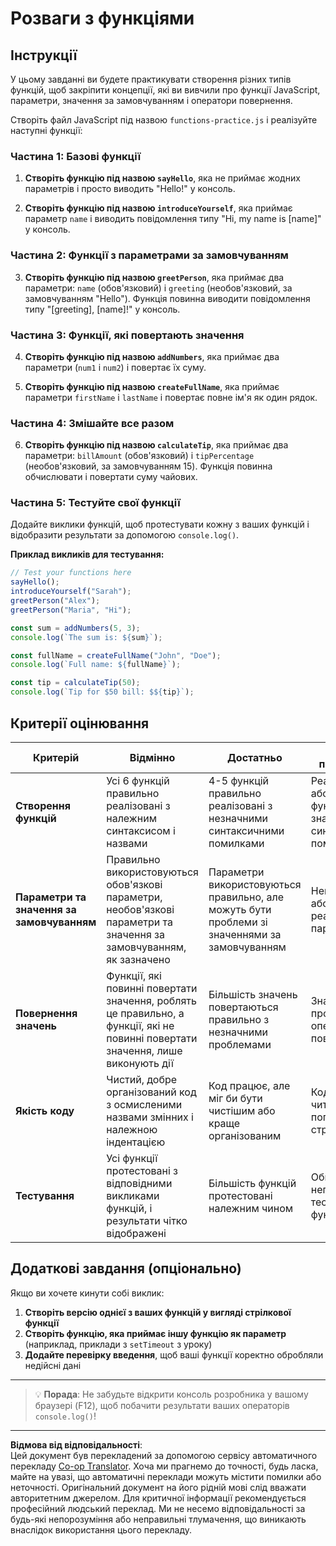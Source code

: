 <!--
CO_OP_TRANSLATOR_METADATA:
{
  "original_hash": "8328f58f4593b4671656ff8f4b2edbd9",
  "translation_date": "2025-10-24T15:22:34+00:00",
  "source_file": "2-js-basics/2-functions-methods/assignment.md",
  "language_code": "uk"
}
-->
# Розваги з функціями

## Інструкції

У цьому завданні ви будете практикувати створення різних типів функцій, щоб закріпити концепції, які ви вивчили про функції JavaScript, параметри, значення за замовчуванням і оператори повернення.

Створіть файл JavaScript під назвою `functions-practice.js` і реалізуйте наступні функції:

### Частина 1: Базові функції
1. **Створіть функцію під назвою `sayHello`**, яка не приймає жодних параметрів і просто виводить "Hello!" у консоль.

2. **Створіть функцію під назвою `introduceYourself`**, яка приймає параметр `name` і виводить повідомлення типу "Hi, my name is [name]" у консоль.

### Частина 2: Функції з параметрами за замовчуванням
3. **Створіть функцію під назвою `greetPerson`**, яка приймає два параметри: `name` (обов'язковий) і `greeting` (необов'язковий, за замовчуванням "Hello"). Функція повинна виводити повідомлення типу "[greeting], [name]!" у консоль.

### Частина 3: Функції, які повертають значення
4. **Створіть функцію під назвою `addNumbers`**, яка приймає два параметри (`num1` і `num2`) і повертає їх суму.

5. **Створіть функцію під назвою `createFullName`**, яка приймає параметри `firstName` і `lastName` і повертає повне ім'я як один рядок.

### Частина 4: Змішайте все разом
6. **Створіть функцію під назвою `calculateTip`**, яка приймає два параметри: `billAmount` (обов'язковий) і `tipPercentage` (необов'язковий, за замовчуванням 15). Функція повинна обчислювати і повертати суму чайових.

### Частина 5: Тестуйте свої функції
Додайте виклики функцій, щоб протестувати кожну з ваших функцій і відобразити результати за допомогою `console.log()`.

**Приклад викликів для тестування:**
```javascript
// Test your functions here
sayHello();
introduceYourself("Sarah");
greetPerson("Alex");
greetPerson("Maria", "Hi");

const sum = addNumbers(5, 3);
console.log(`The sum is: ${sum}`);

const fullName = createFullName("John", "Doe");
console.log(`Full name: ${fullName}`);

const tip = calculateTip(50);
console.log(`Tip for $50 bill: $${tip}`);
```

## Критерії оцінювання

| Критерій | Відмінно | Достатньо | Потребує покращення |
| -------- | -------- | --------- | ------------------- |
| **Створення функцій** | Усі 6 функцій правильно реалізовані з належним синтаксисом і назвами | 4-5 функцій правильно реалізовані з незначними синтаксичними помилками | Реалізовано 3 або менше функцій або значні синтаксичні помилки |
| **Параметри та значення за замовчуванням** | Правильно використовуються обов'язкові параметри, необов'язкові параметри та значення за замовчуванням, як зазначено | Параметри використовуються правильно, але можуть бути проблеми зі значеннями за замовчуванням | Неправильна або відсутня реалізація параметрів |
| **Повернення значень** | Функції, які повинні повертати значення, роблять це правильно, а функції, які не повинні повертати значення, лише виконують дії | Більшість значень повертаються правильно з незначними проблемами | Значні проблеми з операторами повернення |
| **Якість коду** | Чистий, добре організований код з осмисленими назвами змінних і належною індентацією | Код працює, але міг би бути чистішим або краще організованим | Код важко читати або погано структурований |
| **Тестування** | Усі функції протестовані з відповідними викликами функцій, і результати чітко відображені | Більшість функцій протестовані належним чином | Обмежене або неправильне тестування функцій |

## Додаткові завдання (опціонально)

Якщо ви хочете кинути собі виклик:

1. **Створіть версію однієї з ваших функцій у вигляді стрілкової функції**
2. **Створіть функцію, яка приймає іншу функцію як параметр** (наприклад, приклади з `setTimeout` з уроку)
3. **Додайте перевірку введення**, щоб ваші функції коректно обробляли недійсні дані

---

> 💡 **Порада**: Не забудьте відкрити консоль розробника у вашому браузері (F12), щоб побачити результати ваших операторів `console.log()`!

---

**Відмова від відповідальності**:  
Цей документ був перекладений за допомогою сервісу автоматичного перекладу [Co-op Translator](https://github.com/Azure/co-op-translator). Хоча ми прагнемо до точності, будь ласка, майте на увазі, що автоматичні переклади можуть містити помилки або неточності. Оригінальний документ на його рідній мові слід вважати авторитетним джерелом. Для критичної інформації рекомендується професійний людський переклад. Ми не несемо відповідальності за будь-які непорозуміння або неправильні тлумачення, що виникають внаслідок використання цього перекладу.